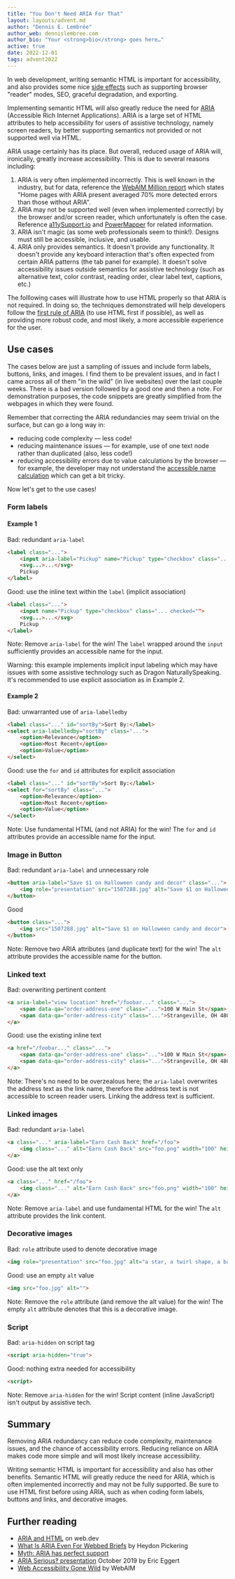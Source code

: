 ```yaml
---
title: "You Don't Need ARIA For That"
layout: layouts/advent.md
author: "Dennis E. Lembrée"
author_web: dennislembree.com
author_bio: "Your <strong>bio</strong> goes here…"
active: true
date: 2022-12-01
tags: advent2022
---
```



In web development, writing semantic HTML is important for accessibility, and also provides some nice [side effects](https://twitter.com/dennisl/status/1109875307601948672) such as supporting browser "reader" modes, SEO, graceful degradation, and exporting.

Implementing semantic HTML will also greatly reduce the need for [ARIA](https://www.w3.org/TR/wai-aria-1.1/) (Accessible Rich Internet Applications). ARIA is a large set of HTML attributes to help accessibility for users of assistive technology, namely screen readers, by better supporting semantics not provided or not supported well via HTML.

ARIA usage certainly has its place. But overall, reduced usage of ARIA will, ironically, greatly increase accessibility. This is due to several reasons including:

1. ARIA is very often implemented incorrectly. This is well known in the industry, but for data, reference the [WebAIM Million report](https://webaim.org/projects/million/#aria) which states "Home pages with ARIA present averaged 70% more detected errors than those without ARIA".
2. ARIA may not be supported well (even when implemented correctly) by the browser and/or screen reader, which unfortunately is often the case. Reference [a11ySupport.io](https://a11ysupport.io/) and [PowerMapper](https://www.powermapper.com/tests/screen-readers/aria/) for related information.
3. ARIA isn't magic (as some web professionals seem to think!). Designs must still be accessible, inclusive, and usable.
4. ARIA only provides semantics. It doesn't provide any functionality. It doesn't provide any keyboard interaction that's often expected from certain ARIA patterns (the tab panel for example). It doesn't solve accessibility issues outside semantics for assistive technology (such as alternative text, color contrast, reading order, clear label text, captions, etc.)

The folllowing cases will illustrate how to use HTML properly so that ARIA is not required. In doing so, the techniques demonstrated will help developers follow the [first rule of ARIA](https://www.w3.org/TR/using-aria/#rule1) (to use HTML first if possible), as well as providing more robust code, and most likely, a more accessible experience for the user.

## Use cases

The cases below are just a sampling of issues and include form labels, buttons, links, and images. I find them to be prevalent issues, and in fact I came across all of them "in the wild" (in live websites) over the last couple weeks. There is a bad version followed by a good one and then a note. For demonstration purposes, the code snippets are greatly simplified from the webpages in which they were found.

Remember that correcting the ARIA redundancies may seem trivial on the surface, but can go a long way in: 
- reducing code complexity — less code!
- reducing maintenance issues — for example, use of one text node rather than duplicated (also, less code!)
- reducing accessibility errors due to value calculations by the browser — for example, the developer may not understand the [accessible name calculation](https://www.w3.org/WAI/ARIA/apg/practices/names-and-descriptions/#name_calculation) which can get a bit tricky.

Now let's get to the use cases!

### Form labels

#### Example 1
<p class="code-label">Bad: redundant <code>aria-label</code></p>

```html
<label class="...">
    <input aria-label="Pickup" name="Pickup" type="checkbox" class="... checked="">
    <svg...>...</svg> 
    Pickup
</label>
```

<p class="code-label">Good: use the inline text within the <code>label</code> (implicit association)</p>

```html
<label class="...">
    <input name="Pickup" type="checkbox" class="... checked="">
    <svg...>...</svg> 
    Pickup
</label>
```

Note: Remove `aria-label` for the win! The `label` wrapped around the `input` sufficiently provides an accessible name for the input. 

Warning: this example implements implicit input labeling which may have issues with some assistive technology such as Dragon NaturallySpeaking. It's recommended to use explicit association as in Example 2.

#### Example 2

<p class="code-label">Bad: unwarranted use of <code>aria-labelledby</code></p>

```html
<label class="..." id="sortBy">Sort By:</label>
<select aria-labelledby="sortBy" class="...">
	<option>Relevance</option>
	<option>Most Recent</option>
	<option>Value</option>
</select>
```

<p class="code-label">Good: use the <code>for</code> and <code>id</code> attributes for explicit association</p>

```html
<label class="..." id="sortBy">Sort By:</label>
<select for="sortBy" class="...">
	<option>Relevance</option>
	<option>Most Recent</option>
	<option>Value</option>
</select>
```

Note: Use fundamental HTML (and not ARIA) for the win! The `for` and `id` attributes provide an accessible name for the input.

### Image in Button

<p class="code-label">Bad: redundant <code>aria-label</code> and unnecessary role</p>

```html
<button aria-label="Save $1 on Halloween candy and decor" class="...">
	<img role="presentation" src="1507288.jpg" alt="Save $1 on Halloween candy and decor">
</button>
```

<p class="code-label">Good</p>

```html
<button class="...">
	<img src="1507288.jpg" alt="Save $1 on Halloween candy and decor">
</button>
```

Note: Remove two ARIA attributes (and duplicate text) for the win! The `alt` attribute provides the accessible name for the button.

### Linked text

<p class="code-label">Bad: overwriting pertinent content</p>

```html
<a aria-label="view location" href="/foobar..." class="...">
	<span data-qa="order-address-one" class="...">100 W Main St</span>
	<span data-qa="order-address-city" class="...">Strangeville, OH 48000</span>
</a>
```

<p class="code-label">Good: use the existing inline text</p>

```html
<a href="/foobar..." class="...">
	<span data-qa="order-address-one" class="...">100 W Main St</span>
	<span data-qa="order-address-city" class="...">Strangeville, OH 48000</span>
</a>
```

Note: There's no need to be overzealous here; the `aria-label` overwrites the address text as the link name, therefore the address text is not accessible to screen reader users. Linking the address text is sufficient.

### Linked images

<p class="code-label">Bad: redundant <code>aria-label</code></p>

```html
<a class="..." aria-label="Earn Cash Back" href="/foo">
    <img class="..." alt="Earn Cash Back" src="foo.png" width="100" height="100">
</a>
```

<p class="code-label">Good: use the alt text only</p>

```html
<a class="..." href="/foo">
    <img class="..." alt="Earn Cash Back" src="foo.png" width="100" height="100">
</a>
```

Note: Remove `aria-label` and use fundamental HTML for the win! The `alt` attribute provides the link content.

### Decorative images

<p class="code-label">Bad: <code>role</code> attribute used to denote decorative image</p>

```html
<img role="presentation" src="foo.jpg" alt="a star, a twirl shape, a balloon">
```

<p class="code-label">Good: use an empty <code>alt</code> value</p>

```html
<img src="foo.jpg" alt="">
```

Note: Remove the `role` attribute (and remove the alt value) for the win! The empty `alt` attribute denotes that this is a decorative image.

### Script

<p class="code-label">Bad: <code>aria-hidden</code> on script tag</p>

```html
<script aria-hidden="true">
```

<p class="code-label">Good: nothing extra needed for accessibility</p>

```html
<script>
```

Note: Remove `aria-hidden` for the win! Script content (inline JavaScript) isn't output by assistive tech.

## Summary

Removing ARIA redundancy can reduce code complexity, maintenance issues, and the chance of accessibility errors. Reducing reliance on ARIA makes code more simple and will most likely increase accessibility.

Writing semantic HTML is important for accessibility and also has other benefits. Semantic HTML will greatly reduce the need for ARIA, which is often implemented incorrectly and may not be fully supported. Be sure to use HTML first before using ARIA, such as when coding form labels, buttons and links, and decorative images.

## Further reading

* [ARIA and HTML](https://web.dev/learn/accessibility/aria-html/) on web.dev
* [What Is ARIA Even For Webbed Briefs](https://briefs.video/videos/what-is-aria-even-for/) by Heydon Pickering
* [Myth: ARIA has perfect support](https://www.a11yproject.com/posts/aria-has-perfect-support/)
* [ARIA Serious‽ presentation](https://talks.yatil.net/1jBftF/) October 2019 by Eric Eggert
* [Web Accessibility Gone Wild](https://webaim.org/articles/gonewild/) by WebAIM
